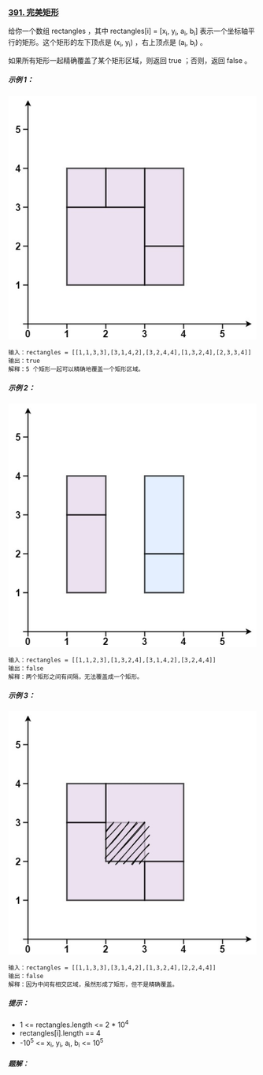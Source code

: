 ### [391. 完美矩形](https://leetcode.cn/problems/perfect-rectangle/)
给你一个数组 rectangles ，其中 rectangles[i] = [x<sub>i</sub>, y<sub>i</sub>, a<sub>i</sub>, b<sub>i</sub>] 表示一个坐标轴平行的矩形。这个矩形的左下顶点是 (x<sub>i</sub>, y<sub>i</sub>) ，右上顶点是 (a<sub>i</sub>, b<sub>i</sub>) 。

如果所有矩形一起精确覆盖了某个矩形区域，则返回 true ；否则，返回 false 。


##### 示例 1：
![img.png](img.png)
```
输入：rectangles = [[1,1,3,3],[3,1,4,2],[3,2,4,4],[1,3,2,4],[2,3,3,4]]
输出：true
解释：5 个矩形一起可以精确地覆盖一个矩形区域。
```

##### 示例 2：
![img_1.png](img_1.png)
```
输入：rectangles = [[1,1,2,3],[1,3,2,4],[3,1,4,2],[3,2,4,4]]
输出：false
解释：两个矩形之间有间隔，无法覆盖成一个矩形。
```

##### 示例 3：
![img_2.png](img_2.png)
```
输入：rectangles = [[1,1,3,3],[3,1,4,2],[1,3,2,4],[2,2,4,4]]
输出：false
解释：因为中间有相交区域，虽然形成了矩形，但不是精确覆盖。
```

##### 提示：
- 1 <= rectangles.length <= 2 * 10<sup>4</sup>
- rectangles[i].length == 4
- -10<sup>5</sup> <= x<sub>i</sub>, y<sub>i</sub>, a<sub>i</sub>, b<sub>i</sub> <= 10<sup>5</sup>

##### 题解：
```rust

```
